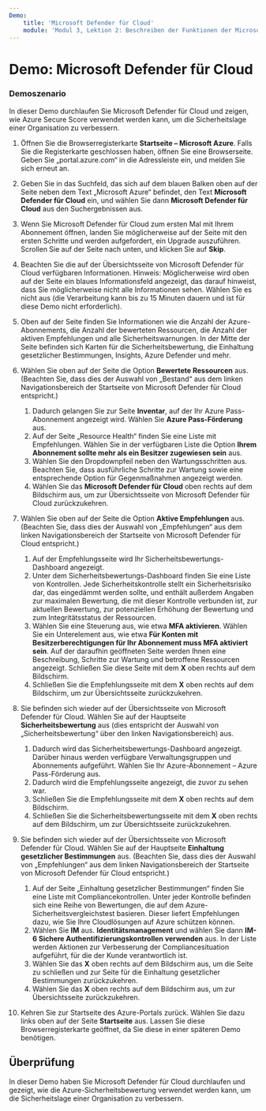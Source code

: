 ```yaml
---
Demo:
    title: 'Microsoft Defender für Cloud'
    module: 'Modul 3, Lektion 2: Beschreiben der Funktionen der Microsoft-Sicherheitslösungen: Beschreiben der Sicherheitsverwaltungsfunktionen von Azure'
---
```


# Demo: Microsoft Defender für Cloud

### Demoszenario

In dieser Demo durchlaufen Sie Microsoft Defender für Cloud und zeigen, wie Azure Secure Score verwendet werden kann, um die Sicherheitslage einer Organisation zu verbessern.

1. Öffnen Sie die Browserregisterkarte **Startseite – Microsoft Azure**.  Falls Sie die Registerkarte geschlossen haben, öffnen Sie eine Browserseite. Geben Sie „portal.azure.com“ in die Adressleiste ein, und melden Sie sich erneut an.

1. Geben Sie in das Suchfeld, das sich auf dem blauen Balken oben auf der Seite neben dem Text „Microsoft Azure“ befindet, den Text **Microsoft Defender für Cloud** ein, und wählen Sie dann **Microsoft Defender für Cloud** aus den Suchergebnissen aus.

1. Wenn Sie Microsoft Defender für Cloud zum ersten Mal mit Ihrem Abonnement öffnen, landen Sie möglicherweise auf der Seite mit den ersten Schritte und werden aufgefordert, ein Upgrade auszuführen.  Scrollen Sie auf der Seite nach unten, und klicken Sie auf **Skip**.

1. Beachten Sie die auf der Übersichtsseite von Microsoft Defender für Cloud verfügbaren Informationen.  Hinweis: Möglicherweise wird oben auf der Seite ein blaues Informationsfeld angezeigt, das darauf hinweist, dass Sie möglicherweise nicht alle Informationen sehen.  Wählen Sie es nicht aus (die Verarbeitung kann bis zu 15 Minuten dauern und ist für diese Demo nicht erforderlich).

1. Oben auf der Seite finden Sie Informationen wie die Anzahl der Azure-Abonnements, die Anzahl der bewerteten Ressourcen, die Anzahl der aktiven Empfehlungen und alle Sicherheitswarnungen.  In der Mitte der Seite befinden sich Karten für die Sicherheitsbewertung, die Einhaltung gesetzlicher Bestimmungen, Insights, Azure Defender und mehr.  

1. Wählen Sie oben auf der Seite die Option **Bewertete Ressourcen** aus.  (Beachten Sie, dass dies der Auswahl von „Bestand“ aus dem linken Navigationsbereich der Startseite von Microsoft Defender für Cloud entspricht.)
    1. Dadurch gelangen Sie zur Seite **Inventar**, auf der Ihr Azure Pass-Abonnement angezeigt wird.  Wählen Sie **Azure Pass-Förderung** aus.
    1. Auf der Seite „Resource Health“ finden Sie eine Liste mit Empfehlungen.  Wählen Sie in der verfügbaren Liste die Option **Ihrem Abonnement sollte mehr als ein Besitzer zugewiesen sein** aus.
    1. Wählen Sie den Dropdownpfeil neben den Wartungsschritten aus. Beachten Sie, dass ausführliche Schritte zur Wartung sowie eine entsprechende Option für Gegenmaßnahmen angezeigt werden.  
    1. Wählen Sie das **Microsoft Defender für Cloud** oben rechts auf dem Bildschirm aus, um zur Übersichtsseite von Microsoft Defender für Cloud zurückzukehren.

1. Wählen Sie oben auf der Seite die Option **Aktive Empfehlungen** aus.  (Beachten Sie, dass dies der Auswahl von „Empfehlungen“ aus dem linken Navigationsbereich der Startseite von Microsoft Defender für Cloud entspricht.)
    1. Auf der Empfehlungsseite wird Ihr Sicherheitsbewertungs-Dashboard angezeigt.
    1. Unter dem Sicherheitsbewertungs-Dashboard finden Sie eine Liste von Kontrollen. Jede Sicherheitskontrolle stellt ein Sicherheitsrisiko dar, das eingedämmt werden sollte, und enthält außerdem Angaben zur maximalen Bewertung, die mit dieser Kontrolle verbunden ist, zur aktuellen Bewertung, zur potenziellen Erhöhung der Bewertung und zum Integritätsstatus der Ressourcen.  
    1. Wählen Sie eine Steuerung aus, wie etwa **MFA aktivieren**.  Wählen Sie ein Unterelement aus, wie etwa **Für Konten mit Besitzerberechtigungen für Ihr Abonnement muss MFA aktiviert sein**.  Auf der daraufhin geöffneten Seite werden Ihnen eine Beschreibung, Schritte zur Wartung und betroffene Ressourcen angezeigt. Schließen Sie diese Seite mit dem **X** oben rechts auf dem Bildschirm.
    1. Schließen Sie die Empfehlungsseite mit dem **X** oben rechts auf dem Bildschirm, um zur Übersichtsseite zurückzukehren.

1. Sie befinden sich wieder auf der Übersichtsseite von Microsoft Defender für Cloud.  Wählen Sie auf der Hauptseite **Sicherheitsbewertung** aus (dies entspricht der Auswahl von „Sicherheitsbewertung“ über den linken Navigationsbereich) aus.
    1. Dadurch wird das Sicherheitsbewertungs-Dashboard angezeigt.  Darüber hinaus werden verfügbare Verwaltungsgruppen und Abonnements aufgeführt.  Wählen Sie Ihr Azure-Abonnement – Azure Pass-Förderung aus.
    1. Dadurch wird die Empfehlungsseite angezeigt, die zuvor zu sehen war.
    1. Schließen Sie die Empfehlungsseite mit dem **X** oben rechts auf dem Bildschirm.
    1. Schließen Sie die Sicherheitsbewertungsseite mit dem **X** oben rechts auf dem Bildschirm, um zur Übersichtsseite zurückzukehren.

1. Sie befinden sich wieder auf der Übersichtsseite von Microsoft Defender für Cloud.  Wählen Sie auf der Hauptseite **Einhaltung gesetzlicher Bestimmungen** aus. (Beachten Sie, dass dies der Auswahl von „Empfehlungen“ aus dem linken Navigationsbereich der Startseite von Microsoft Defender für Cloud entspricht.)
    1. Auf der Seite „Einhaltung gesetzlicher Bestimmungen“ finden Sie eine Liste mit Compliancekontrollen.  Unter jeder Kontrolle befinden sich eine Reihe von Bewertungen, die auf dem Azure-Sicherheitsvergleichstest basieren. Dieser liefert Empfehlungen dazu, wie Sie Ihre Cloudlösungen auf Azure schützen können.
    1. Wählen Sie **IM** aus. **Identitätsmanagement** und wählen Sie dann **IM-6 Sichere Authentifizierungskontrollen verwenden** aus.  In der Liste werden Aktionen zur Verbesserung der Compliancesituation aufgeführt, für die der Kunde verantwortlich ist.
    1. Wählen Sie das **X** oben rechts auf dem Bildschirm aus, um die Seite zu schließen und zur Seite für die Einhaltung gesetzlicher Bestimmungen zurückzukehren.
    1. Wählen Sie das **X** oben rechts auf dem Bildschirm aus, um zur Übersichtsseite zurückzukehren.

1. Kehren Sie zur Startseite des Azure-Portals zurück. Wählen Sie dazu links oben auf der Seite **Startseite** aus.  Lassen Sie diese Browserregisterkarte geöffnet, da Sie diese in einer späteren Demo benötigen.

## Überprüfung

In dieser Demo haben Sie Microsoft Defender für Cloud durchlaufen und gezeigt, wie die Azure-Sicherheitsbewertung verwendet werden kann, um die Sicherheitslage einer Organisation zu verbessern.
